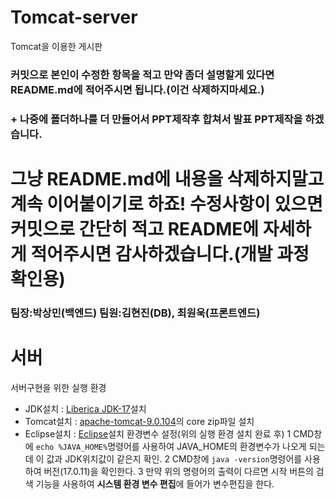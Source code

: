 # Tomcat-server
Tomcat을 이용한 게시판

### 커밋으로 본인이 수정한 항목을 적고 만약 좀더 설명할게 있다면 README.md에 적어주시면 됩니다.(이건 삭제하지마세요.)
### + 나중에 폴더하나를 더 만들어서 PPT제작후 합쳐서 발표 PPT제작을 하겠습니다.

# 그냥 README.md에 내용을 삭제하지말고 계속 이어붙이기로 하죠! 수정사항이 있으면 커밋으로 간단히 적고 README에 자세하게 적어주시면 감사하겠습니다.(개발 과정 확인용)

### 팀장:박상민(백엔드)   팀원:김현진(DB), 최원욱(프론트엔드)

# 서버
서버구현을 위한 실행 환경
- JDK설치 : [Liberica JDK-17](https://bell-sw.com/pages/downloads/#jdk-17-lts)설치
- Tomcat설치 : [apache-tomcat-9.0.104](https://tomcat.apache.org/download-90.cgi)의 core zip파일 설치
- Eclipse설치 : [Eclipse](https://www.eclipse.org/downloads/)설치
환경변수 설정(위의 실행 환경 설치 완료 후)
1 CMD창에 `echo %JAVA_HOME%`명령어를 사용하여 JAVA_HOME의 환경변수가 나오게 되는데 이 값과 JDK위치값이 같은지 확인.
2 CMD창에 `java -version`명령어를 사용하여 버전(17.0.11)을 확인한다.
3 만약 위의 명령어의 출력이 다르면 시작 버튼의 검색 기능을 사용하여 **시스템 환경 변수 편집**에 들어가 변수편집을 한다.
